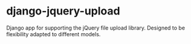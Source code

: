django-jquery-upload
====================

Django app for supporting the jQuery file upload library. Designed to be flexibility adapted to different models.
